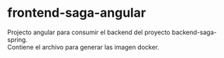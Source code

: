 # frontend-saga-angular
Projecto angular para consumir el backend del proyecto backend-saga-spring.  
Contiene el archivo para generar las imagen docker.
